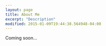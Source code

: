 ```yaml
---
layout: page
title: About Me
excerpt: "Description"
modified: 2015-01-09T19:44:38.564948-04:00
---
```


Coming soon...

